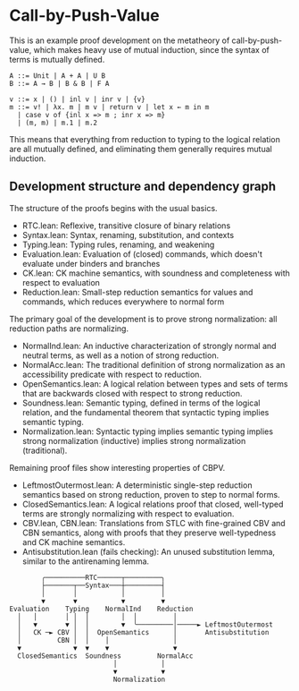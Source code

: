 # Call-by-Push-Value

This is an example proof development on the metatheory of call-by-push-value,
which makes heavy use of mutual induction,
since the syntax of terms is mutually defined.

```
A ::= Unit | A + A | U B
B ::= A → B | B & B | F A

v ::= x | () | inl v | inr v | {v}
m ::= v! | λx. m | m v | return v | let x ← m in m
  | case v of {inl x => m ; inr x => m}
  | (m, m) | m.1 | m.2
```

This means that everything from reduction to typing to the logical relation
are all mutually defined, and eliminating them generally requires mutual induction.

## Development structure and dependency graph

The structure of the proofs begins with the usual basics.

* RTC.lean: Reflexive, transitive closure of binary relations
* Syntax.lean: Syntax, renaming, substitution, and contexts
* Typing.lean: Typing rules, renaming, and weakening
* Evaluation.lean: Evaluation of (closed) commands,
  which doesn't evaluate under binders and branches
* CK.lean: CK machine semantics, with soundness and completeness
  with respect to evaluation
* Reduction.lean: Small-step reduction semantics for values and commands,
  which reduces everywhere to normal form

The primary goal of the development is to prove strong normalization:
all reduction paths are normalizing.

* NormalInd.lean: An inductive characterization of strongly normal and neutral terms,
  as well as a notion of strong reduction.
* NormalAcc.lean: The traditional definition of strong normalization
  as an accessibility predicate with respect to reduction.
* OpenSemantics.lean: A logical relation between types and sets of terms
  that are backwards closed with respect to strong reduction.
* Soundness.lean: Semantic typing, defined in terms of the logical relation,
  and the fundamental theorem that syntactic typing implies semantic typing.
* Normalization.lean: Syntactic typing implies semantic typing
  implies strong normalization (inductive)
  implies strong normalization (traditional).

Remaining proof files show interesting properties of CBPV.

* LeftmostOutermost.lean: A deterministic single-step reduction semantics
  based on strong reduction, proven to step to normal forms.
* ClosedSemantics.lean: A logical relations proof that closed, well-typed terms
  are strongly normalizing with respect to evaluation.
* CBV.lean, CBN.lean: Translations from STLC with fine-grained CBV and CBN semantics,
  along with proofs that they preserve well-typedness and CK machine semantics.
* Antisubstitution.lean (fails checking): An unused substitution lemma,
  similar to the antirenaming lemma.

```
        ╭──────────RTC──────┬─────────╮
        ├───────┬──Syntax───┼─────────┤
        │       │           │         │
        ▼       ▼           ▼         ▼
Evaluation    Typing    NormalInd    Reduction
  │   │       │ │  │        │  │         │    
  │   ▼       ▼ │  │        ▼  ╰─────────│─────► LeftmostOutermost
  │   CK ─► CBV │  │  OpenSemantics      │       Antisubstitution
  │         CBN │  │    │                │
  ▼             ▼  ▼    ▼                ▼
  ClosedSemantics  Soundness         NormalAcc
                          │           │
                          ▼           ▼
                          Normalization
```